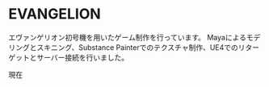 # EVANGELION
エヴァンゲリオン初号機を用いたゲーム制作を行っています。
Mayaによるモデリングとスキニング、Substance Painterでのテクスチャ制作、UE4でのリターゲットとサーバー接続を行いました。

現在
